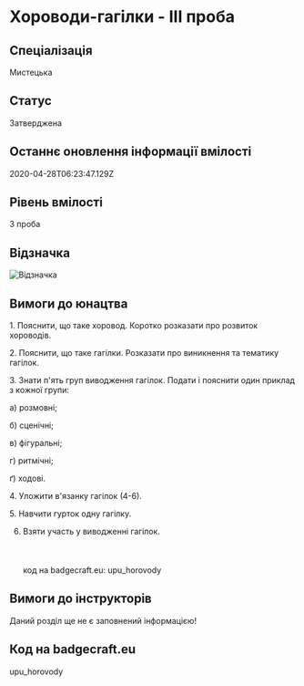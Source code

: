 # Хороводи-гагілки - ІІІ проба

## Спеціалізація

Мистецька

## Статус

Затверджена

## Останнє оновлення інформації вмілості

2020-04-28T06:23:47.129Z

## Рівень вмілості

3 проба

## Відзначка

![Відзначка](../images/Khorovody_hahilky_III/________-_______.jpg)

## Вимоги до юнацтва

<p>1. Пояснити, що таке хоровод. Коротко розказати про розвиток
хороводів.</p>

<p>2. Пояснити, що таке гагілки. Розказати про виникнення та
тематику гагілок.</p>

<p>3. Знати п'ять груп виводження гагілок. Подати і пояснити один
приклад з кожної групи:</p>

<p>а) розмовні;</p>

<p>б) сценічні;</p>

<p>в) фігуральні;</p>

<p>г) ритмічні;</p>

<p>ґ) ходові.</p>

<p>4. Уложити в'язанку гагілок (4-6).</p>

<p>5. Навчити гурток одну гагілку.</p>

6. Взяти участь у виводженні гагілок.<br><br><br><br>код на badgecraft.eu: upu_horovody<br>

## Вимоги до інструкторів

Даний розділ ще не є заповнений інформацією!

## Код на badgecraft.eu

upu_horovody